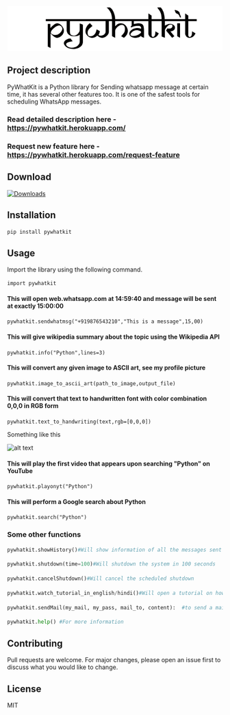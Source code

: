 ![alt text](https://github.com/Ankit404butfound/PyWhatKit/blob/master/Images/logo.png?raw=true)

## Project description

PyWhatKit is a Python library for Sending whatsapp message at certain time, it has several other features too.
It is one of the safest tools for scheduling WhatsApp messages.

### Read detailed description here - https://pywhatkit.herokuapp.com/
### Request new feature here - https://pywhatkit.herokuapp.com/request-feature

## Download

[![Downloads](https://pepy.tech/badge/pywhatkit/month)](https://pepy.tech/project/pywhatkit/month)

## Installation

`pip install pywhatkit`

## Usage

Import the library using the following command.

`import pywhatkit`

#### This will open web.whatsapp.com at 14:59:40 and message will be sent at exactly 15:00:00

`pywhatkit.sendwhatmsg("+919876543210","This is a message",15,00)`

#### This will give wikipedia summary about the topic using the Wikipedia API

`pywhatkit.info("Python",lines=3)`

#### This will convert any given image to ASCII art, see my profile picture

`pywhatkit.image_to_ascii_art(path_to_image,output_file)`

#### This will convert that text to handwritten font with color combination 0,0,0 in RGB form

`pywhatkit.text_to_handwriting(text,rgb=[0,0,0])`

Something like this

![alt text](https://qphs.fs.quoracdn.net/main-qimg-6cb9c5263774b71a7905741ece958cc9)

#### This will play the first video that appears upon searching "Python" on YouTube

`pywhatkit.playonyt("Python")`

#### This will perform a Google search about Python

`pywhatkit.search("Python")`

### Some other functions
```python
pywhatkit.showHistory()#Will show information of all the messages sent using this library

pywhatkit.shutdown(time=100)#Will shutdown the system in 100 seconds

pywhatkit.cancelShutdown()#Will cancel the scheduled shutdown

pywhatkit.watch_tutorial_in_english/hindi()#Will open a tutorial on how to use this library on YouTube in respective language

pywhatkit.sendMail(my_mail, my_pass, mail_to, content):  #to send a mail to anybody. 

pywhatkit.help() #For more information

```
## Contributing
Pull requests are welcome. For major changes, please open an issue first to discuss what you would like to change.

## License
MIT
